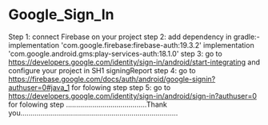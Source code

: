# Google_Sign_In
Step 1: connect Firebase on your project
step 2: add dependency in gradle:-implementation 'com.google.firebase:firebase-auth:19.3.2'
                                   implementation 'com.google.android.gms:play-services-auth:18.1.0'
step 3: go to https://developers.google.com/identity/sign-in/android/start-integrating and configure your project in SH1 signingReport
step 4: go to https://firebase.google.com/docs/auth/android/google-signin?authuser=0#java_1 for folowing step
step 5: go to https://developers.google.com/identity/sign-in/android/sign-in?authuser=0 for folowing step
........................................Thank you..............................................................................
